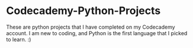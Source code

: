 # Codecademy-Python-Projects
These are python projects that I have completed on my Codecademy account. I am new to coding, and Python is the first language that I picked to learn.  :)

